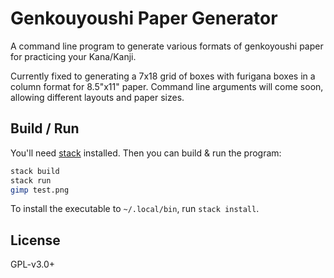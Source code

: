 # Genkouyoushi Paper Generator

A command line program to generate various formats of genkoyoushi
paper for practicing your Kana/Kanji.

Currently fixed to generating a 7x18 grid of boxes with furigana boxes in a
column format for 8.5"x11" paper. Command line arguments will come soon,
allowing different layouts and paper sizes.


## Build / Run

You'll need
[stack](https://docs.haskellstack.org/en/stable/README/#how-to-install)
installed. Then you can build & run the program:

```sh 
stack build
stack run
gimp test.png
```

To install the executable to `~/.local/bin`, run `stack install`.


## License

GPL-v3.0+
